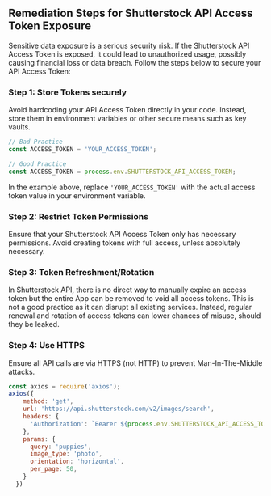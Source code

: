 

## Remediation Steps for Shutterstock API Access Token Exposure
Sensitive data exposure is a serious security risk. If the Shutterstock API Access Token is exposed, it could lead to unauthorized usage, possibly causing financial loss or data breach. Follow the steps below to secure your API Access Token:

### Step 1: Store Tokens securely
Avoid hardcoding your API Access Token directly in your code. Instead, store them in environment variables or other secure means such as key vaults.

```javascript
// Bad Practice
const ACCESS_TOKEN = 'YOUR_ACCESS_TOKEN';

// Good Practice
const ACCESS_TOKEN = process.env.SHUTTERSTOCK_API_ACCESS_TOKEN;
```

In the example above, replace `'YOUR_ACCESS_TOKEN'` with the actual access token value in your environment variable.

### Step 2: Restrict Token Permissions 
Ensure that your Shutterstock API Access Token only has necessary permissions. Avoid creating tokens with full access, unless absolutely necessary.

### Step 3: Token Refreshment/Rotation
In Shutterstock API, there is no direct way to manually expire an access token but the entire App can be removed to void all access tokens. This is not a good practice as it can disrupt all existing services. Instead, regular renewal and rotation of access tokens can lower chances of misuse, should they be leaked.

### Step 4: Use HTTPS
Ensure all API calls are via HTTPS (not HTTP) to prevent Man-In-The-Middle attacks.

```javascript
const axios = require('axios');
axios({
    method: 'get',
    url: 'https://api.shutterstock.com/v2/images/search',
    headers: {
      'Authorization': `Bearer ${process.env.SHUTTERSTOCK_API_ACCESS_TOKEN}`
    },
    params: {
      query: 'puppies',
      image_type: 'photo',
      orientation: 'horizontal',
      per_page: 50,
    }
  })
```
